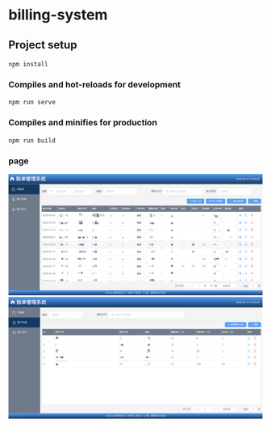 # billing-system

## Project setup
```
npm install
```

### Compiles and hot-reloads for development
```
npm run serve
```

### Compiles and minifies for production
```
npm run build
```
### page
![image](https://github.com/JoeChow2015/billing-system/blob/master/src/assets/images/billing01.png)
![image](https://github.com/JoeChow2015/billing-system/blob/master/src/assets/images/billing02.png)
